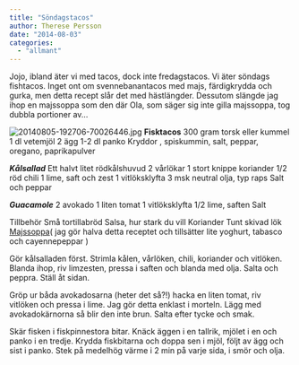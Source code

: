 ```yaml
---
title: "Söndagstacos"
author: Therese Persson
date: "2014-08-03"
categories: 
  - "allmant"
---
```


Jojo, ibland äter vi med tacos, dock inte fredagstacos. Vi äter söndags fishtacos. Inget ont om svennebanantacos med majs, färdigkrydda och gurka, men detta recept slår det med hästlängder. Dessutom slängde jag ihop en majssoppa som den där Ola, som säger sig inte gilla majssoppa, tog dubbla portioner av...  
  
![20140805-192706-70026446.jpg](/static/img/20140805-192706-70026446.jpg)
**Fisktacos** 300 gram torsk eller kummel 1 dl vetemjöl 2 ägg 1-2 dl panko Kryddor , spiskummin, salt, peppar, oregano, paprikapulver

**_Kålsallad_** Ett halvt litet rödkålshuvud 2 vårlökar 1 stort knippe koriander 1/2 röd chili 1 lime, saft och zest 1 vitlöksklyfta 3 msk neutral olja, typ raps Salt och peppar

**_Guacamole_** 2 avokado 1 liten tomat 1 vitlöksklyfta 1/2 lime, saften Salt

Tillbehör Små tortillabröd Salsa, hur stark du vill Koriander Tunt skivad lök [Majssoppa](https://www.tasteline.com/Recept/Neas_majssoppa_med_chili_och_koriander)( jag gör halva detta receptet och tillsätter lite yoghurt, tabasco och cayennepeppar )

Gör kålsalladen först. Strimla kålen, vårlöken, chili, koriander och vitlöken. Blanda ihop, riv limzesten, pressa i saften och blanda med olja. Salta och peppra. Ställ åt sidan.

Gröp ur båda avokadosarna (heter det så?!) hacka en liten tomat, riv vitlöken och pressa i lime. Jag gör detta enklast i morteln. Lägg med avokadokärnorna så blir den inte brun. Salta efter tycke och smak.

Skär fisken i fiskpinnestora bitar. Knäck äggen i en tallrik, mjölet i en och panko i en tredje. Krydda fiskbitarna och doppa sen i mjöl, följt av ägg och sist i panko. Stek på medelhög värme i 2 min på varje sida, i smör och olja.
